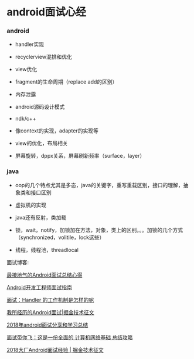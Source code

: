 # android面试心经


### android

+ handler实现

+ recyclerview混排和优化

+ view优化

+ fragment的生命周期（replace  add的区别）

+ 内存泄露

+ android源码设计模式

+ ndk/c++

+ 像context的实现，adapter的实现等

+ view的优化，布局相关

+ 屏幕旋转，dppx关系，屏幕刷新频率（surface，layer）


### java


+ oop的几个特点尤其是多态，java的关键字，重写重载区别，接口的理解，抽象类和接口区别

+ 虚拟机的实现

+ java还有反射，类加载

+ 锁，wait，notify，加锁加在方法，对象，类上的区别。。。加锁的几个方式（synchronized，volitile，lock这些）

+ 线程，线程池，threadlocal





面试博客:


[最接地气的Android面试总结心得](https://mp.weixin.qq.com/s?__biz=MzAxMTg2MjA2OA==&mid=2649842178&idx=1&sn=234ba1b64668433e84e56cc5070c9979&chksm=83bf6b59b4c8e24f95b1147811adea716757ecadc703c4bb53c0fefffc8dbaa18bd204f7ceff&mpshare=1&scene=23&srcid=0409GIzDCJqhMnNXcuxNZTK2#rd)

[Android开发工程师面试指南](https://juejin.im/post/5ac1f77cf265da238155cbb7)

[面试：Handler 的工作机制是怎样的呢](https://juejin.im/post/5abb3e345188255c887bb01e)


[我所经历的Android面试|掘金技术征文](https://juejin.im/post/5ab7a9cd6fb9a028c812d24b)


[2018年android面试分享和学习总结](https://blog.csdn.net/qian520ao/article/details/79601179)

[面试带你飞：这是一份全面的 计算机网络基础 总结攻略](https://juejin.im/post/5ad7e6c35188252ebd06acfa)

[2018大厂Android面试经验 | 掘金技术征文](https://juejin.im/post/5ad958666fb9a07acf55b21d)